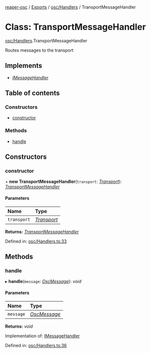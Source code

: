 [reaper-osc](../README.md) / [Exports](../modules.md) / [osc/Handlers](../modules/osc_handlers.md) / TransportMessageHandler

# Class: TransportMessageHandler

[osc/Handlers](../modules/osc_handlers.md).TransportMessageHandler

Routes messages to the transport

## Implements

- [*IMessageHandler*](../interfaces/osc_handlers.imessagehandler.md)

## Table of contents

### Constructors

- [constructor](osc_handlers.transportmessagehandler.md#constructor)

### Methods

- [handle](osc_handlers.transportmessagehandler.md#handle)

## Constructors

### constructor

\+ **new TransportMessageHandler**(`transport`: [*Transport*](transport.transport-1.md)): [*TransportMessageHandler*](osc_handlers.transportmessagehandler.md)

#### Parameters

| Name | Type |
| :------ | :------ |
| `transport` | [*Transport*](transport.transport-1.md) |

**Returns:** [*TransportMessageHandler*](osc_handlers.transportmessagehandler.md)

Defined in: [osc/Handlers.ts:33](https://github.com/LykaiosNZ/reaper-osc.js/blob/7ba97a3/src/osc/Handlers.ts#L33)

## Methods

### handle

▸ **handle**(`message`: [*OscMessage*](osc_messages.oscmessage.md)): *void*

#### Parameters

| Name | Type |
| :------ | :------ |
| `message` | [*OscMessage*](osc_messages.oscmessage.md) |

**Returns:** *void*

Implementation of: [IMessageHandler](../interfaces/osc_handlers.imessagehandler.md)

Defined in: [osc/Handlers.ts:36](https://github.com/LykaiosNZ/reaper-osc.js/blob/7ba97a3/src/osc/Handlers.ts#L36)
